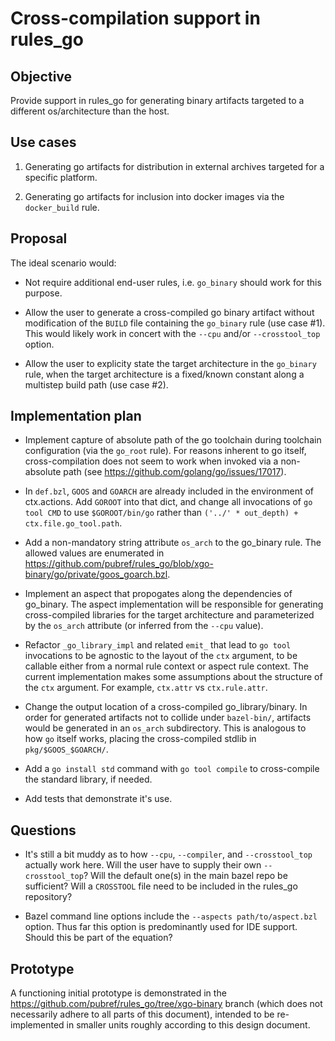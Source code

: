 Cross-compilation support in rules_go
=====================================

## Objective

Provide support in rules_go for generating binary artifacts targeted
to a different os/architecture than the host.

## Use cases

1. Generating go artifacts for distribution in external archives
  targeted for a specific platform.

2. Generating go artifacts for inclusion into docker images via the
  `docker_build` rule.

## Proposal

The ideal scenario would:

* Not require additional end-user rules, i.e. `go_binary` should work
  for this purpose.

* Allow the user to generate a cross-compiled go binary artifact
  without modification of the `BUILD` file containing the `go_binary`
  rule (use case #1).  This would likely work in concert with the
  `--cpu` and/or `--crosstool_top` option.

* Allow the user to explicity state the target architecture in the
  `go_binary` rule, when the target architecture is a fixed/known
  constant along a multistep build path (use case #2).

## Implementation plan

* Implement capture of absolute path of the go toolchain during
  toolchain configuration (via the `go_root` rule).  For reasons
  inherent to go itself, cross-compilation does not seem to work when
  invoked via a non-absolute path (see
  https://github.com/golang/go/issues/17017).

* In `def.bzl`, `GOOS` and `GOARCH` are already included in the
  environment of ctx.actions.  Add `GOROOT` into that dict, and change
  all invocations of `go tool CMD` to use `$GOROOT/bin/go` rather than
  `('../' * out_depth) + ctx.file.go_tool.path`.

* Add a non-mandatory string attribute `os_arch` to the go_binary
  rule.  The allowed values are enumerated in
  https://github.com/pubref/rules_go/blob/xgo-binary/go/private/goos_goarch.bzl.

* Implement an aspect that propogates along the dependencies of
  go_binary.  The aspect implementation will be responsible for
  generating cross-compiled libraries for the target architecture and
  parameterized by the `os_arch` attribute (or inferred from the
  `--cpu` value).

* Refactor `_go_library_impl` and related `emit_` that lead to `go
  tool` invocations to be agnostic to the layout of the `ctx`
  argument, to be callable either from a normal rule context or aspect
  rule context.  The current implementation makes some assumptions
  about the structure of the `ctx` argument.  For example, `ctx.attr`
  vs `ctx.rule.attr`.

* Change the output location of a cross-compiled go_library/binary. In
  order for generated artifacts not to collide under `bazel-bin/`,
  artifacts would be generated in an `os_arch` subdirectory.  This is
  analogous to how `go` itself works, placing the cross-compiled
  stdlib in `pkg/$GOOS_$GOARCH/`.

* Add a `go install std` command with `go tool compile` to
  cross-compile the standard library, if needed.

* Add tests that demonstrate it's use.

## Questions

* It's still a bit muddy as to how `--cpu`, `--compiler`, and
  `--crosstool_top` actually work here.  Will the user have to supply
  their own `--crosstool_top`?  Will the default one(s) in the main
  bazel repo be sufficient?  Will a `CROSSTOOL` file need to be
  included in the rules_go repository?

* Bazel command line options include the `--aspects
  path/to/aspect.bzl` option.  Thus far this option is predominantly
  used for IDE support.  Should this be part of the equation?

## Prototype

A functioning initial prototype is demonstrated in the
https://github.com/pubref/rules_go/tree/xgo-binary branch (which does
not necessarily adhere to all parts of this document), intended to be
re-implemented in smaller units roughly according to this design
document.
